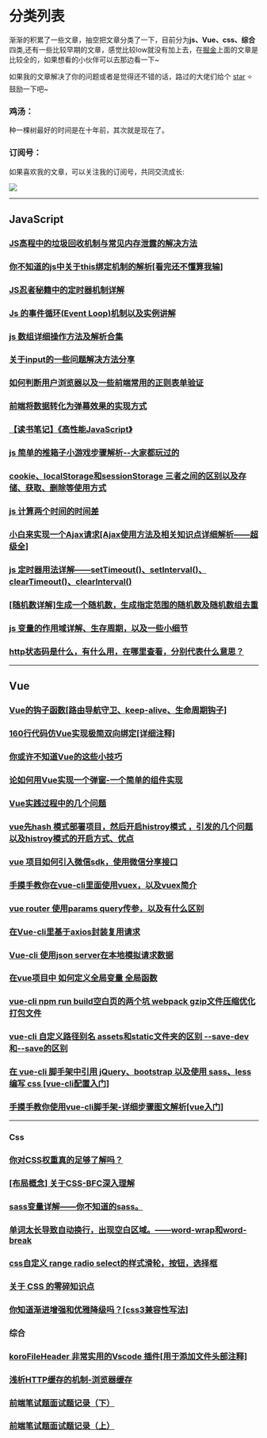 # 分类列表

渐渐的积累了一些文章，抽空把文章分类了一下，目前分为**js、Vue、css、综合**四类,还有一些比较早期的文章，感觉比较low就没有加上去，在[掘金](https://juejin.im/user/58714f0eb123db4a2eb95372/posts)上面的文章是比较全的，如果想看的小伙伴可以去那边看一下~

如果我的文章解决了你的问题或者是觉得还不错的话，路过的大佬们给个 [star](https://github.com/OBKoro1/OBKoro1.github.io) ⭐️ 鼓励一下吧~

### 鸡汤：

种一棵树最好的时间是在十年前，其次就是现在了。

### 订阅号：

如果喜欢我的文章，可以关注我的订阅号，共同交流成长:

 ![](https://user-gold-cdn.xitu.io/2018/5/1/1631b6f52f7e7015?w=344&h=344&f=jpeg&s=8317)

---

## JavaScript

### [JS高程中的垃圾回收机制与常见内存泄露的解决方法](http://obkoro1.com/2018/07/08/JS%E9%AB%98%E7%A8%8B%E4%B8%AD%E7%9A%84%E5%9E%83%E5%9C%BE%E5%9B%9E%E6%94%B6%E6%9C%BA%E5%88%B6%E4%B8%8E%E5%B8%B8%E8%A7%81%E5%86%85%E5%AD%98%E6%B3%84%E9%9C%B2%E7%9A%84%E8%A7%A3%E5%86%B3%E6%96%B9%E6%B3%95/)

### [你不知道的js中关于this绑定机制的解析[看完还不懂算我输]](http://obkoro1.com/2018/06/30/%E4%BD%A0%E4%B8%8D%E7%9F%A5%E9%81%93%E7%9A%84js%E4%B8%AD%E5%85%B3%E4%BA%8Ethis%E7%BB%91%E5%AE%9A%E6%9C%BA%E5%88%B6%E7%9A%84%E8%A7%A3%E6%9E%90-%E7%9C%8B%E5%AE%8C%E8%BF%98%E4%B8%8D%E6%87%82%E7%AE%97%E6%88%91%E8%BE%93/)

### [JS忍者秘籍中的定时器机制详解](http://obkoro1.com/2018/06/17/JS%E5%BF%8D%E8%80%85%E7%A7%98%E7%B1%8D%E4%B8%AD%E7%9A%84%E5%AE%9A%E6%97%B6%E5%99%A8%E6%9C%BA%E5%88%B6%E8%AF%A6%E8%A7%A3/)

### [Js 的事件循环(Event Loop)机制以及实例讲解](http://obkoro1.com/2018/06/17/Js-%E7%9A%84%E4%BA%8B%E4%BB%B6%E5%BE%AA%E7%8E%AF-Event-Loop-%E6%9C%BA%E5%88%B6%E4%BB%A5%E5%8F%8A%E5%AE%9E%E4%BE%8B%E8%AE%B2%E8%A7%A3/)

### [js 数组详细操作方法及解析合集](http://obkoro1.com/2018/05/30/js-%E6%95%B0%E7%BB%84%E8%AF%A6%E7%BB%86%E6%93%8D%E4%BD%9C%E6%96%B9%E6%B3%95%E5%8F%8A%E8%A7%A3%E6%9E%90%E5%90%88%E9%9B%86/)

### [关于input的一些问题解决方法分享](http://obkoro1.com/2018/05/12/%E5%85%B3%E4%BA%8Einput%E7%9A%84%E4%B8%80%E4%BA%9B%E9%97%AE%E9%A2%98%E8%A7%A3%E5%86%B3%E6%96%B9%E6%B3%95%E5%88%86%E4%BA%AB/)

### [如何判断用户浏览器以及一些前端常用的正则表单验证](http://obkoro1.com/2018/05/05/%E5%A6%82%E4%BD%95%E5%88%A4%E6%96%AD%E7%94%A8%E6%88%B7%E6%B5%8F%E8%A7%88%E5%99%A8%E4%BB%A5%E5%8F%8A%E4%B8%80%E4%BA%9B%E5%89%8D%E7%AB%AF%E5%B8%B8%E7%94%A8%E7%9A%84%E6%AD%A3%E5%88%99%E8%A1%A8%E5%8D%95%E9%AA%8C%E8%AF%81/)

### [前端将数据转化为弹幕效果的实现方式](http://obkoro1.com/2018/04/30/%E5%89%8D%E7%AB%AF%E5%B0%86%E6%95%B0%E6%8D%AE%E8%BD%AC%E5%8C%96%E4%B8%BA%E5%BC%B9%E5%B9%95%E6%95%88%E6%9E%9C%E7%9A%84%E5%AE%9E%E7%8E%B0%E6%96%B9%E5%BC%8F/)

### [【读书笔记】《高性能JavaScript》](http://obkoro1.com/2018/01/09/%E3%80%90%E8%AF%BB%E4%B9%A6%E7%AC%94%E8%AE%B0%E3%80%91%E3%80%8A%E9%AB%98%E6%80%A7%E8%83%BDJavaScript%E3%80%8B/)

### [js 简单的推箱子小游戏步骤解析--大家都玩过的](http://obkoro1.com/2018/01/07/js-%E7%AE%80%E5%8D%95%E7%9A%84%E6%8E%A8%E7%AE%B1%E5%AD%90%E5%B0%8F%E6%B8%B8%E6%88%8F%E6%AD%A5%E9%AA%A4%E8%A7%A3%E6%9E%90-%E5%A4%A7%E5%AE%B6%E9%83%BD%E7%8E%A9%E8%BF%87%E7%9A%84/)

### [cookie、localStorage和sessionStorage 三者之间的区别以及存储、获取、删除等使用方式](http://obkoro1.com/2017/11/25/cookie%E3%80%81localStorage%E5%92%8CsessionStorage%20%E4%B8%89%E8%80%85%E4%B9%8B%E9%97%B4%E7%9A%84%E5%8C%BA%E5%88%AB%E4%BB%A5%E5%8F%8A%E5%AD%98%E5%82%A8%E3%80%81%E8%8E%B7%E5%8F%96%E3%80%81%E5%88%A0%E9%99%A4%E7%AD%89%E4%BD%BF%E7%94%A8%E6%96%B9%E5%BC%8F/)

### [js 计算两个时间的时间差](http://obkoro1.com/2017/10/15/js-%E8%AE%A1%E7%AE%97%E4%B8%A4%E4%B8%AA%E6%97%B6%E9%97%B4%E7%9A%84%E6%97%B6%E9%97%B4%E5%B7%AE/)

### [小白来实现一个Ajax请求[Ajax使用方法及相关知识点详细解析——超级全]](https://juejin.im/post/59231732a0bb9f005f68cad4)

### [js 定时器用法详解——setTimeout()、setInterval()、clearTimeout()、clearInterval()](https://juejin.im/post/592045b0570c350069a1d7b5)

### [[随机数详解]生成一个随机数，生成指定范围的随机数及随机数组去重](https://juejin.im/post/59116a77ac502e006557afc2)

### [js 变量的作用域详解、生存周期，以及一些小细节](https://juejin.im/post/590324e661ff4b0066977c85)

### [http状态码是什么，有什么用，在哪里查看，分别代表什么意思？](https://juejin.im/post/590082e6a22b9d0065be1a5c)

---

## Vue

### [Vue的钩子函数[路由导航守卫、keep-alive、生命周期钩子]](http://obkoro1.com/2018/07/21/Vue%E7%9A%84%E9%92%A9%E5%AD%90%E5%87%BD%E6%95%B0-%E8%B7%AF%E7%94%B1%E5%AF%BC%E8%88%AA%E5%AE%88%E5%8D%AB%E3%80%81keep-alive%E3%80%81%E7%94%9F%E5%91%BD%E5%91%A8%E6%9C%9F%E9%92%A9%E5%AD%90/)

### [160行代码仿Vue实现极简双向绑定[详细注释]](http://obkoro1.com/2018/06/24/160%E8%A1%8C%E4%BB%A3%E7%A0%81%E4%BB%BFVue%E5%AE%9E%E7%8E%B0%E6%9E%81%E7%AE%80%E5%8F%8C%E5%90%91%E7%BB%91%E5%AE%9A-%E8%AF%A6%E7%BB%86%E6%B3%A8%E9%87%8A/)

### [你或许不知道Vue的这些小技巧](http://obkoro1.com/2018/06/03/%E4%BD%A0%E6%88%96%E8%AE%B8%E4%B8%8D%E7%9F%A5%E9%81%93Vue%E7%9A%84%E8%BF%99%E4%BA%9B%E5%B0%8F%E6%8A%80%E5%B7%A7/)

### [论如何用Vue实现一个弹窗-一个简单的组件实现](http://obkoro1.com/2018/04/22/%E8%AE%BA%E5%A6%82%E4%BD%95%E7%94%A8Vue%E5%AE%9E%E7%8E%B0%E4%B8%80%E4%B8%AA%E5%BC%B9%E7%AA%97-%E4%B8%80%E4%B8%AA%E7%AE%80%E5%8D%95%E7%9A%84%E7%BB%84%E4%BB%B6%E5%AE%9E%E7%8E%B0/)

### [Vue实践过程中的几个问题](http://obkoro1.com/2018/01/17/Vue%E5%AE%9E%E8%B7%B5%E8%BF%87%E7%A8%8B%E4%B8%AD%E7%9A%84%E5%87%A0%E4%B8%AA%E9%97%AE%E9%A2%98/)

### [vue先hash 模式部署项目，然后开启histroy模式 ，引发的几个问题以及histroy模式的开启方式、优点](http://obkoro1.com/2017/12/25/vue%E5%85%88hash-%E6%A8%A1%E5%BC%8F%E9%83%A8%E7%BD%B2%E9%A1%B9%E7%9B%AE%EF%BC%8C%E7%84%B6%E5%90%8E%E5%BC%80%E5%90%AFhistroy%E6%A8%A1%E5%BC%8F-%EF%BC%8C%E5%BC%95%E5%8F%91%E7%9A%84%E5%87%A0%E4%B8%AA%E9%97%AE%E9%A2%98%E4%BB%A5%E5%8F%8Ahistroy%E6%A8%A1%E5%BC%8F%E7%9A%84%E5%BC%80%E5%90%AF%E6%96%B9%E5%BC%8F%E3%80%81%E4%BC%98%E7%82%B9/)

### [vue 项目如何引入微信sdk，使用微信分享接口](http://obkoro1.com/2017/12/16/vue-%E9%A1%B9%E7%9B%AE%E5%A6%82%E4%BD%95%E5%BC%95%E5%85%A5%E5%BE%AE%E4%BF%A1sdk%EF%BC%8C%E4%BD%BF%E7%94%A8%E5%BE%AE%E4%BF%A1%E5%88%86%E4%BA%AB%E6%8E%A5%E5%8F%A3/)

### [手摸手教你在vue-cli里面使用vuex，以及vuex简介](http://obkoro1.com/2017/12/09/%E6%89%8B%E6%91%B8%E6%89%8B%E6%95%99%E4%BD%A0%E5%9C%A8vue-cli%E9%87%8C%E9%9D%A2%E4%BD%BF%E7%94%A8vuex%EF%BC%8C%E4%BB%A5%E5%8F%8Avuex%E7%AE%80%E4%BB%8B/)

### [vue router 使用params query传参，以及有什么区别](http://obkoro1.com/2017/11/12/vue-router-%E4%BD%BF%E7%94%A8params-query%E4%BC%A0%E5%8F%82%EF%BC%8C%E4%BB%A5%E5%8F%8A%E6%9C%89%E4%BB%80%E4%B9%88%E5%8C%BA%E5%88%AB/)

### [在Vue-cli里基于axios封装复用请求](http://obkoro1.com/2017/11/05/%E5%9C%A8Vue-cli%E9%87%8C%E5%9F%BA%E4%BA%8Eaxios%E5%B0%81%E8%A3%85%E5%A4%8D%E7%94%A8%E8%AF%B7%E6%B1%82/)

### [Vue-cli 使用json server在本地模拟请求数据](http://obkoro1.com/2017/11/01/Vue-cli-%E4%BD%BF%E7%94%A8json-server%E5%9C%A8%E6%9C%AC%E5%9C%B0%E6%A8%A1%E6%8B%9F%E8%AF%B7%E6%B1%82%E6%95%B0%E6%8D%AE/)

### [在vue项目中 如何定义全局变量 全局函数](http://obkoro1.com/2017/10/23/%E5%9C%A8vue%E9%A1%B9%E7%9B%AE%E4%B8%AD-%E5%A6%82%E4%BD%95%E5%AE%9A%E4%B9%89%E5%85%A8%E5%B1%80%E5%8F%98%E9%87%8F-%E5%85%A8%E5%B1%80%E5%87%BD%E6%95%B0/)

### [vue-cli npm run build空白页的两个坑 webpack gzip文件压缩优化打包文件](http://obkoro1.com/2017/10/11/vue-cli-npm-run-build%E7%A9%BA%E7%99%BD%E9%A1%B5%E7%9A%84%E4%B8%A4%E4%B8%AA%E5%9D%91-webpack-gzip%E6%96%87%E4%BB%B6%E5%8E%8B%E7%BC%A9%E4%BC%98%E5%8C%96%E6%89%93%E5%8C%85%E6%96%87%E4%BB%B6/)

### [vue-cli 自定义路径别名 assets和static文件夹的区别 --save-dev和--save的区别](http://obkoro1.com/2017/10/11/vue-cli-%E8%87%AA%E5%AE%9A%E4%B9%89%E8%B7%AF%E5%BE%84%E5%88%AB%E5%90%8D-assets%E5%92%8Cstatic%E6%96%87%E4%BB%B6%E5%A4%B9%E7%9A%84%E5%8C%BA%E5%88%AB-save-dev%E5%92%8C-save%E7%9A%84%E5%8C%BA%E5%88%AB/)

### [在 vue-cli 脚手架中引用 jQuery、bootstrap 以及使用 sass、less 编写 css [vue-cli配置入门]](http://obkoro1.com/2017/10/11/%E5%9C%A8-vue-cli-%E8%84%9A%E6%89%8B%E6%9E%B6%E4%B8%AD%E5%BC%95%E7%94%A8-jQuery%E3%80%81bootstrap-%E4%BB%A5%E5%8F%8A%E4%BD%BF%E7%94%A8-sass%E3%80%81less-%E7%BC%96%E5%86%99-css-vue-cli%E9%85%8D%E7%BD%AE%E5%85%A5%E9%97%A8/)

### [手摸手教你使用vue-cli脚手架-详细步骤图文解析[vue入门]](http://obkoro1.com/2017/10/11/%E6%89%8B%E6%91%B8%E6%89%8B%E6%95%99%E4%BD%A0%E4%BD%BF%E7%94%A8vue-cli%E8%84%9A%E6%89%8B%E6%9E%B6-%E8%AF%A6%E7%BB%86%E6%AD%A5%E9%AA%A4%E5%9B%BE%E6%96%87%E8%A7%A3%E6%9E%90-vue%E5%85%A5%E9%97%A8/)



---

### Css

### [你对CSS权重真的足够了解吗？](http://obkoro1.com/2018/05/20/%E4%BD%A0%E5%AF%B9CSS%E6%9D%83%E9%87%8D%E7%9C%9F%E7%9A%84%E8%B6%B3%E5%A4%9F%E4%BA%86%E8%A7%A3%E5%90%97%EF%BC%9F/)

### [[布局概念] 关于CSS-BFC深入理解](https://juejin.im/post/5909db2fda2f60005d2093db)

### [sass变量详解——你不知道的sass。](https://juejin.im/post/58f79ad4da2f60005d52120d)

### [单词太长导致自动换行，出现空白区域。——word-wrap和word-break](https://juejin.im/post/58f5ead2570c3500564a5c57)

### [css自定义 range radio select的样式滑轮，按钮，选择框](https://juejin.im/post/58f1f76e44d904006cf2482d)

### [关于 CSS 的零碎知识点](https://juejin.im/post/58f05485a0bb9f006a8921fe)

### [你知道渐进增强和优雅降级吗？[css3兼容性写法]](https://juejin.im/post/58eda95261ff4b005819faf9)

### 综合

### [koroFileHeader 非常实用的Vscode 插件[用于添加文件头部注释]](https://juejin.im/post/5afe2f2c518825426c6911cd)

### [浅析HTTP缓存的机制-浏览器缓存](http://obkoro1.com/2018/06/09/%E6%B5%85%E6%9E%90HTTP%E7%BC%93%E5%AD%98%E7%9A%84%E6%9C%BA%E5%88%B6-%E6%B5%8F%E8%A7%88%E5%99%A8%E7%BC%93%E5%AD%98/)

### [前端笔试题面试题记录（下）](http://obkoro1.com/2018/04/07/%E5%89%8D%E7%AB%AF%E7%AC%94%E8%AF%95%E9%A2%98%E9%9D%A2%E8%AF%95%E9%A2%98%E8%AE%B0%E5%BD%95%EF%BC%88%E4%B8%8B%EF%BC%89/)

### [前端笔试题面试题记录（上）](http://obkoro1.com/2018/03/18/%E5%89%8D%E7%AB%AF%E7%AC%94%E8%AF%95%E9%A2%98%E9%9D%A2%E8%AF%95%E9%A2%98%E8%AE%B0%E5%BD%95%EF%BC%88%E4%B8%8A%EF%BC%89/)